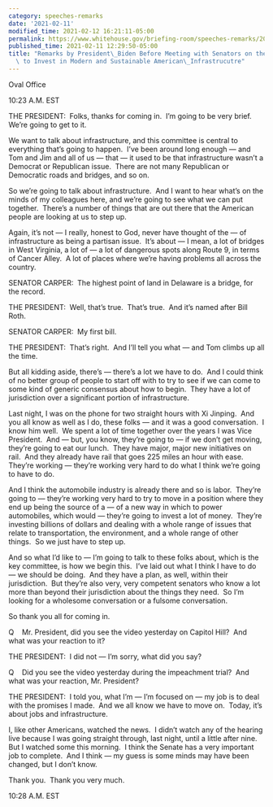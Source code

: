 ```yaml
---
category: speeches-remarks
date: '2021-02-11'
modified_time: 2021-02-12 16:21:11-05:00
permalink: https://www.whitehouse.gov/briefing-room/speeches-remarks/2021/02/11/remarks-by-president-biden-before-meeting-with-senators-on-the-critical-need-to-invest-in-modern-and-sustainable-american-infrastrucutre/
published_time: 2021-02-11 12:29:50-05:00
title: "Remarks by President\_Biden Before Meeting with Senators on the Critical Need\
  \ to Invest in Modern and Sustainable American\_Infrastrucutre"
---
```

 
Oval Office

10:23 A.M. EST

THE PRESIDENT:  Folks, thanks for coming in.  I’m going to be very
brief.  We’re going to get to it. 

We want to talk about infrastructure, and this committee is central to
everything that’s going to happen.  I’ve been around long enough — and
Tom and Jim and all of us — that — it used to be that infrastructure
wasn’t a Democrat or Republican issue.  There are not many Republican or
Democratic roads and bridges, and so on.

So we’re going to talk about infrastructure.  And I want to hear what’s
on the minds of my colleagues here, and we’re going to see what we can
put together.  There’s a number of things that are out there that the
American people are looking at us to step up.

Again, it’s not — I really, honest to God, never have thought of the —
of infrastructure as being a partisan issue.  It’s about — I mean, a lot
of bridges in West Virginia, a lot of — a lot of dangerous spots along
Route 9, in terms of Cancer Alley.  A lot of places where we’re having
problems all across the country.

SENATOR CARPER:  The highest point of land in Delaware is a bridge, for
the record.

THE PRESIDENT:  Well, that’s true.  That’s true.  And it’s named after
Bill Roth.

SENATOR CARPER:  My first bill.

THE PRESIDENT:  That’s right.  And I’ll tell you what — and Tom climbs
up all the time.

But all kidding aside, there’s — there’s a lot we have to do.  And I
could think of no better group of people to start off with to try to see
if we can come to some kind of generic consensus about how to begin. 
They have a lot of jurisdiction over a significant portion of
infrastructure. 

Last night, I was on the phone for two straight hours with Xi Jinping. 
And you all know as well as I do, these folks — and it was a good
conversation.  I know him well.  We spent a lot of time together over
the years I was Vice President.  And — but, you know, they’re going to —
if we don’t get moving, they’re going to eat our lunch.  They have
major, major new initiatives on rail.  And they already have rail that
goes 225 miles an hour with ease.  They’re working — they’re working
very hard to do what I think we’re going to have to do. 

And I think the automobile industry is already there and so is labor. 
They’re going to — they’re working very hard to try to move in a
position where they end up being the source of a — of a new way in which
to power automobiles, which would — they’re going to invest a lot of
money.  They’re investing billions of dollars and dealing with a whole
range of issues that relate to transportation, the environment, and a
whole range of other things.  So we just have to step up. 

And so what I’d like to — I’m going to talk to these folks about, which
is the key committee, is how we begin this.  I’ve laid out what I think
I have to do — we should be doing.  And they have a plan, as well,
within their jurisdiction.  But they’re also very, very competent
senators who know a lot more than beyond their jurisdiction about the
things they need.  So I’m looking for a wholesome conversation or a
fulsome conversation.

So thank you all for coming in. 

Q    Mr. President, did you see the video yesterday on Capitol Hill? 
And what was your reaction to it? 

THE PRESIDENT:  I did not — I’m sorry, what did you say?

Q    Did you see the video yesterday during the impeachment trial?  And
what was your reaction, Mr. President?

THE PRESIDENT:  I told you, what I’m — I’m focused on — my job is to
deal with the promises I made.  And we all know we have to move on. 
Today, it’s about jobs and infrastructure. 

I, like other Americans, watched the news.  I didn’t watch any of the
hearing live because I was going straight through, last night, until a
little after nine.  But I watched some this morning.  I think the Senate
has a very important job to complete.  And I think — my guess is some
minds may have been changed, but I don’t know. 

Thank you.  Thank you very much. 

10:28 A.M. EST
